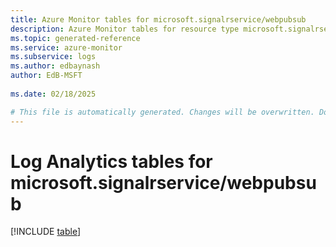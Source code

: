 ```yaml
---
title: Azure Monitor tables for microsoft.signalrservice/webpubsub
description: Azure Monitor tables for resource type microsoft.signalrservice/webpubsub
ms.topic: generated-reference
ms.service: azure-monitor
ms.subservice: logs
ms.author: edbaynash
author: EdB-MSFT
   
ms.date: 02/18/2025

# This file is automatically generated. Changes will be overwritten. Do not change this file directly.
---
```


# Log Analytics tables for microsoft.signalrservice/webpubsub  

[!INCLUDE [table](~/reusable-content/ce-skilling/azure/includes/azure-monitor/reference/tables/microsoft-signalrservice_webpubsub-include.md)]

